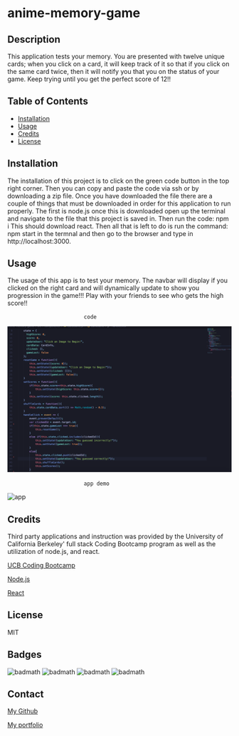 # anime-memory-game

## Description 

This application tests your memory. You are presented with twelve unique cards; when you click on a card, it will keep track of it so that if you click on the same card twice, then it will notify you that you on the status of your game. Keep trying until you get the perfect score of 12!!

## Table of Contents
* [Installation](#installation)
* [Usage](#usage)
* [Credits](#credits)
* [License](#license)
   
## Installation

The installation of this project is to click on the green code button in the top right corner. Then you can copy and paste the code via ssh or by downloading a zip file. Once you have downloaded the file there are a couple of things that must be downloaded in order for this application to run properly. The first is node.js once this is downloaded open up the terminal and navigate to the file that this project is saved in. Then run the code:
npm i 
This should download react. Then all that is left to do is run the command:
npm start
in the termnal and then go to the browser and type in http://localhost:3000. 


## Usage 
The usage of this app is to test your memory. The navbar will display if you clicked on the right card and will dynamically update to show you progression in the game!!! Play with your friends to see who gets the high score!!


                            code

![code highlight](readMeImages/code.PNG)

                            app demo

![app](readMeImages/demo.gif)

   
## Credits

Third party applications and instruction was provided by the University of California Berkeley' full stack Coding Bootcamp program as well as the utilization of node.js, and react.  

[UCB Coding Bootcamp](https://bootcamp.berkeley.edu/coding/)   

[Node.js](https://https://nodejs.org/en/)   

[React](https://reactjs.org/) 


## License

 MIT

## Badges

![badmath](https://img.shields.io/github/issues/hondahelix/memory-game)
![badmath](https://img.shields.io/github/forks/hondahelix/memory-game)
![badmath](https://img.shields.io/github/stars/hondahelix/memory-game)
![badmath](https://img.shields.io/github/license/hondahelix/memory-game)

## Contact

[My Github](https://github.com/hondahelix) 

[My portfolio](https://nameless-castle-45341.herokuapp.com)